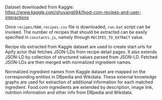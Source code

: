 Dataset downloaded from Kaggle:
https://www.kaggle.com/shuyangli94/food-com-recipes-and-user-interactions

Once `recipes/RAW_recipes.csv` file is downloaded, `run.bat` script can be invoked. The number of recipes that should be extracted can be easily specified in
`constants.js`, namely through `RECIPES_TO_EXTRACT` value.

Recipe ids extracted from Kaggle dataset are used to create start urls for Apify actor
that fetches JSON-LDs from recipe detail pages. It also extends JSON-LD by collection of
structured values parsed from JSON-LD. Fetched JSON-LDs are then merged with normalized
ingredient names.

Normalized ingredient names from Kaggle dataset are mapped on the corresponding entities
in DBpedia and Wikidata. These external knowledge graphs are used for extraction of additional
information for each matched ingredient. Food.com ingredients are extended by description,
image link, nutrition information and other info from DBpedia and Wikidata.